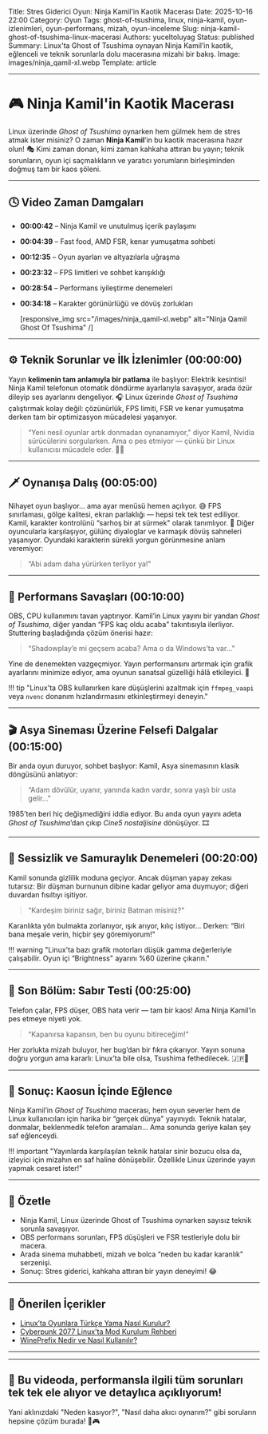 Title: Stres Giderici Oyun: Ninja Kamil'in Kaotik Macerası
Date: 2025-10-16 22:00
Category: Oyun
Tags: ghost-of-tsushima, linux, ninja-kamil, oyun-izlenimleri, oyun-performans, mizah, oyun-inceleme
Slug: ninja-kamil-ghost-of-tsushima-linux-macerasi
Authors: yuceltoluyag
Status: published
Summary: Linux'ta Ghost of Tsushima oynayan Ninja Kamil’in kaotik, eğlenceli ve teknik sorunlarla dolu macerasına mizahi bir bakış.
Image: images/ninja_qamil-xl.webp
Template: article

---

# 🎮 Ninja Kamil'in Kaotik Macerası

Linux üzerinde _Ghost of Tsushima_ oynarken hem gülmek hem de stres atmak ister misiniz?
O zaman **Ninja Kamil**’in bu kaotik macerasına hazır olun! 🎭
Kimi zaman donan, kimi zaman kahkaha attıran bu yayın; teknik sorunların, oyun içi saçmalıkların ve yaratıcı yorumların birleşiminden doğmuş tam bir kaos şöleni.

---

## 🕓 Video Zaman Damgaları

- **00:00:42** – Ninja Kamil ve unutulmuş içerik paylaşımı
- **00:04:39** – Fast food, AMD FSR, kenar yumuşatma sohbeti
- **00:12:35** – Oyun ayarları ve altyazılarla uğraşma
- **00:23:32** – FPS limitleri ve sohbet karışıklığı
- **00:28:54** – Performans iyileştirme denemeleri
- **00:34:18** – Karakter görünürlüğü ve dövüş zorlukları

  [responsive_img src="/images/ninja_qamil-xl.webp" alt="Ninja Qamil Ghost Of Tsushima" /]

---

## ⚙️ Teknik Sorunlar ve İlk İzlenimler (00:00:00)

Yayın **kelimenin tam anlamıyla bir patlama** ile başlıyor: Elektrik kesintisi!
Ninja Kamil telefonun otomatik döndürme ayarlarıyla savaşıyor, arada özür dileyip ses ayarlarını dengeliyor. 🎧
Linux üzerinde _Ghost of Tsushima_ çalıştırmak kolay değil: çözünürlük, FPS limiti, FSR ve kenar yumuşatma derken tam bir optimizasyon mücadelesi yaşanıyor.

> “Yeni nesil oyunlar artık donmadan oynanamıyor," diyor Kamil, Nvidia sürücülerini sorgularken.
> Ama o pes etmiyor — çünkü bir Linux kullanıcısı mücadele eder. 💪🐧

---

## 🗡️ Oynanışa Dalış (00:05:00)

Nihayet oyun başlıyor… ama ayar menüsü hemen açılıyor. 😅
FPS sınırlaması, gölge kalitesi, ekran parlaklığı — hepsi tek tek test ediliyor.
Kamil, karakter kontrolünü “sarhoş bir at sürmek" olarak tanımlıyor. 🐎
Diğer oyuncularla karşılaşıyor, gülünç diyaloglar ve karmaşık dövüş sahneleri yaşanıyor.
Oyundaki karakterin sürekli yorgun görünmesine anlam veremiyor:

> “Abi adam daha yürürken terliyor ya!"

---

## 🧩 Performans Savaşları (00:10:00)

OBS, CPU kullanımını tavan yaptırıyor.
Kamil’in Linux yayını bir yandan _Ghost of Tsushima_, diğer yandan “FPS kaç oldu acaba" takıntısıyla ilerliyor.
Stuttering başladığında çözüm önerisi hazır:

> “Shadowplay’e mi geçsem acaba? Ama o da Windows’ta var..."

Yine de denemekten vazgeçmiyor. Yayın performansını artırmak için grafik ayarlarını minimize ediyor, ama oyunun sanatsal güzelliği hâlâ etkileyici. 🌸

!!! tip "Linux'ta OBS kullanırken kare düşüşlerini azaltmak için <code>ffmpeg_vaapi</code> veya <code>nvenc</code> donanım hızlandırmasını etkinleştirmeyi deneyin."

---

## 🎬 Asya Sineması Üzerine Felsefi Dalgalar (00:15:00)

Bir anda oyun duruyor, sohbet başlıyor:
Kamil, Asya sinemasının klasik döngüsünü anlatıyor:

> “Adam dövülür, uyanır, yanında kadın vardır, sonra yaşlı bir usta gelir..."

1985’ten beri hiç değişmediğini iddia ediyor.
Bu anda oyun yayını adeta _Ghost of Tsushima_’dan çıkıp _Cine5 nostaljisine_ dönüşüyor. 🎞️

---

## 🥷 Sessizlik ve Samuraylık Denemeleri (00:20:00)

Kamil sonunda gizlilik moduna geçiyor.
Ancak düşman yapay zekası tutarsız:
Bir düşman burnunun dibine kadar geliyor ama duymuyor; diğeri duvardan fısıltıyı işitiyor.

> “Kardeşim biriniz sağır, biriniz Batman misiniz?"

Karanlıkta yön bulmakta zorlanıyor, ışık arıyor, kılıç istiyor…
Derken: “Biri bana meşale verin, hiçbir şey göremiyorum!"

!!! warning "Linux'ta bazı grafik motorları düşük gamma değerleriyle çalışabilir. Oyun içi “Brightness" ayarını %60 üzerine çıkarın."

---

## 😤 Son Bölüm: Sabır Testi (00:25:00)

Telefon çalar, FPS düşer, OBS hata verir — tam bir kaos!
Ama Ninja Kamil’in pes etmeye niyeti yok.

> “Kapanırsa kapansın, ben bu oyunu bitireceğim!"

Her zorlukta mizah buluyor, her bug’dan bir fıkra çıkarıyor.
Yayın sonuna doğru yorgun ama kararlı:
Linux’ta bile olsa, Tsushima fethedilecek. 🇯🇵🐧

---

## 🎯 Sonuç: Kaosun İçinde Eğlence

Ninja Kamil’in _Ghost of Tsushima_ macerası, hem oyun severler hem de Linux kullanıcıları için harika bir “gerçek dünya" yayınıydı.
Teknik hatalar, donmalar, beklenmedik telefon aramaları…
Ama sonunda geriye kalan şey saf eğlenceydi.

!!! important "Yayınlarda karşılaşılan teknik hatalar sinir bozucu olsa da, izleyici için mizahın en saf haline dönüşebilir. Özellikle Linux üzerinde yayın yapmak cesaret ister!"

---

## 🧠 Özetle

- Ninja Kamil, Linux üzerinde Ghost of Tsushima oynarken sayısız teknik sorunla savaşıyor.
- OBS performans sorunları, FPS düşüşleri ve FSR testleriyle dolu bir macera.
- Arada sinema muhabbeti, mizah ve bolca “neden bu kadar karanlık" serzenişi.
- Sonuç: Stres giderici, kahkaha attıran bir yayın deneyimi! 😂

---

## 🔗 Önerilen İçerikler

- [Linux’ta Oyunlara Türkçe Yama Nasıl Kurulur?](/linux-oyunlara-turkce-yama-kurulumu/)
- [Cyberpunk 2077 Linux'ta Mod Kurulum Rehberi](/cyberpunk-2077-linux-mod-kurulum-rehberi)
- [WinePrefix Nedir ve Nasıl Kullanılır?](/wineprefix-nedir-nasil-kullanilir)

---

<script type="module" src="https://cdn.jsdelivr.net/npm/@justinribeiro/lite-youtube@1/lite-youtube.min.js"></script>

<lite-youtube videoid="igYBOo35Q-k"></lite-youtube>

---

## 🧩 Bu videoda, performansla ilgili tüm sorunları tek tek ele alıyor ve detaylıca açıklıyorum!

Yani aklınızdaki "Neden kasıyor?", "Nasıl daha akıcı oynarım?" gibi soruların hepsine çözüm burada! 🚀🎮

<script type="module" src="https://cdn.jsdelivr.net/npm/@justinribeiro/lite-youtube@1/lite-youtube.min.js"></script>

<lite-youtube videoid="R4zbnIoE5hk"></lite-youtube>
